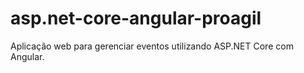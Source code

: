 # asp.net-core-angular-proagil
Aplicação web para gerenciar eventos utilizando ASP.NET Core com Angular.
